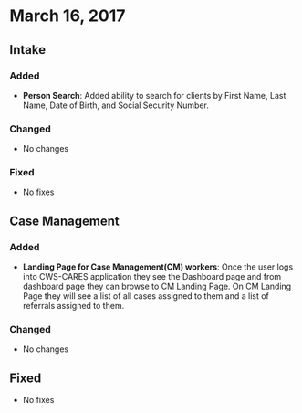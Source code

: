 # March 16, 2017

## Intake

### Added

* **Person Search**: Added ability to search for clients by First Name, Last Name, Date of Birth, and Social Security Number.

### Changed

* No changes

### Fixed

* No fixes

## Case Management

### Added

* **Landing Page for Case Management(CM) workers**: Once the user logs into CWS-CARES application they see the Dashboard page and from dashboard page they can browse to CM Landing Page. On CM Landing Page they will see a list of all cases assigned to them and a list of referrals assigned to them.

### Changed

* No changes

## Fixed

* No fixes
